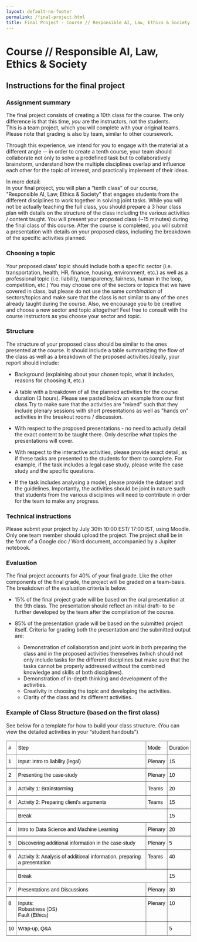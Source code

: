 ```yaml
---
layout: default-no-footer
permalink: /final-project.html
title: Final Project - Course // Responsible AI, Law, Ethics & Society
---
```


# Course // Responsible AI, Law, Ethics & Society


## Instructions for the final project

### Assignment summary

The final project consists of creating a 10th class for the course. The only difference is that this time, *you* are the instructors, not the students.  
This is a team project, which you will complete with your original teams. Please note that grading is also by team, similar to other coursework.

Through this experience, we intend for you to engage with the material at a different angle -- in order to create a tenth course, your team should collaborate not only to solve a predefined task but to collaboratively brainstorm, understand how the multiple  disciplines overlap and influence each other for the topic of interest, and practically implement of their ideas. 

In more detail:  
In your final project, you will plan a “tenth class” of our course, "Responsible AI, Law, Ethics & Society" that engages students from the different disciplines to work together in solving joint tasks. While you will not be actually teaching the full class, you should prepare a 3 hour class plan with details on the structure of the class including the various activities / content taught.
You will present your proposed class (~15 minutes) during the final class of this course.
After the course is completed, you will submit a presentation with details on your proposed class, including the breakdown of the specific activities planned.


### Choosing a topic

Your proposed class' topic should include both a specific sector (i.e. transportation, health, HR, finance, housing, environment,  etc.) as well as a professional topic (i.e. liability, transparency, fairness, human in the loop, competition, etc.)
You may choose one of the sectors or topics that we have covered in class, but please do not use the same *combination* of sectors/topics and make sure that the class is not similar to any of the ones already taught during the course. Also, we encourage you to be creative and choose a new sector and topic altogether! Feel free to consult with the course instructors as you choose your sector and topic. 


### Structure

The structure of your proposed class should be similar to the ones presented at the course. It should include a table summarizing the flow of the class as well as a breakdown of the proposed activities.Ideally, your report should include:

- Background (explaining about your chosen topic, what it includes, reasons for choosing it, etc.)

- A table with a breakdown of all the planned activities for the course duration (3 hours). Please see pasted below an example from our first class.Try to make sure that the activities are "mixed" such that they include plenary sessions with short presentations as well as "hands on" activities in the breakout rooms / discussion.

- With respect to the proposed presentations - no need to actually detail the exact content to be taught there. Only describe what topics the presentations will cover.

- With respect to the interactive activities, please provide exact detail, as if these tasks are presented to the students for them to complete.
For example, if the task includes a legal case study, please write the case study and the specific questions.

- If the task includes analysing a model, please provide the dataset and the guidelines.
Importantly, the activities should be joint in nature such that students from the various disciplines will need to contribute in order for the team to make any progress.


### Technical instructions

 
Please submit your project by July 30th 10:00 EST/ 17:00 IST, using Moodle.
Only one team member should upload the project.
The project shall be in the form of a Google doc / Word document, accompanied by a Jupiter notebook. 


### Evaluation

The final project accounts for 40% of your final grade. Like the other components of the final grade, the project will be graded on a team-basis.  The breakdown of the evaluation criteria is below. 

- 15% of the final project grade will be based on the oral presentation at the 9th class. The presentation should reflect an initial draft- to be further developed by the team after the compilation of the course. 
- 85% of the presentation grade will be based on the submitted project itself. Criteria for grading both the presentation and the submitted output are:

  - Demonstration of collaboration and joint work in both preparing the class and in the proposed activities themselves (which should not only include tasks for the different disciplines but make sure that the tasks cannot be properly addressed without the combined knowledge and skills of both disciplines).
  - Demonstration of in-depth thinking and development of the activities.
  - Creativity in choosing the topic and developing the activities.
  - Clarity of the class and its different activities.


### Example of Class Structure (based on the first class)

See below for a template for how to build your class structure.  (You can view the detailed activities in your “student handouts”)


<style type="text/css">
.tg  {border-collapse:collapse;border-spacing:0;}
.tg td{border-color:black;border-style:solid;border-width:1px;font-family:Arial, sans-serif;font-size:14px;
  overflow:hidden;padding:10px 5px;word-break:normal;}
.tg th{border-color:black;border-style:solid;border-width:1px;font-family:Arial, sans-serif;font-size:14px;
  font-weight:normal;overflow:hidden;padding:10px 5px;word-break:normal;}
.tg .tg-0pky{border-color:inherit;text-align:left;vertical-align:top}
</style>
<table class="tg">
<thead>
  <tr>
    <th class="tg-0pky"><span style="font-weight:400;font-style:normal;text-decoration:none;color:#000;background-color:transparent">#</span></th>
    <th class="tg-0pky"><span style="font-weight:400;font-style:normal;text-decoration:none;color:#000;background-color:transparent">Step</span></th>
    <th class="tg-0pky"><span style="font-weight:400;font-style:normal;text-decoration:none;color:#000;background-color:transparent">Mode</span></th>
    <th class="tg-0pky"><span style="font-weight:400;font-style:normal;text-decoration:none;color:#000;background-color:transparent">Duration</span></th>
  </tr>
</thead>
<tbody>
  <tr>
    <td class="tg-0pky"><span style="font-weight:400;font-style:normal;text-decoration:none;color:#000;background-color:transparent">1</span></td>
    <td class="tg-0pky"><span style="font-weight:400;font-style:normal;text-decoration:none;color:#000;background-color:transparent">Input: Intro to liability (legal)</span></td>
    <td class="tg-0pky"><span style="font-weight:400;font-style:normal;text-decoration:none;color:#000;background-color:transparent">Plenary</span></td>
    <td class="tg-0pky"><span style="font-weight:400;font-style:normal;text-decoration:none;color:#000;background-color:transparent">15</span></td>
  </tr>
  <tr>
    <td class="tg-0pky"><span style="font-weight:400;font-style:normal;text-decoration:none;color:#000;background-color:transparent">2</span></td>
    <td class="tg-0pky"><span style="font-weight:400;font-style:normal;text-decoration:none;color:#000;background-color:transparent">Presenting the case-study</span></td>
    <td class="tg-0pky"><span style="font-weight:400;font-style:normal;text-decoration:none;color:#000;background-color:transparent">Plenary</span></td>
    <td class="tg-0pky"><span style="font-weight:400;font-style:normal;text-decoration:none;color:#000;background-color:transparent">10</span></td>
  </tr>
  <tr>
    <td class="tg-0pky"><span style="font-weight:400;font-style:normal;text-decoration:none;color:#000;background-color:transparent">3</span></td>
    <td class="tg-0pky"><span style="font-weight:400;font-style:normal;text-decoration:none;color:#000;background-color:transparent">Activity 1: Brainstorming</span></td>
    <td class="tg-0pky"><span style="font-weight:400;font-style:normal;text-decoration:none;color:#000;background-color:transparent">Teams</span></td>
    <td class="tg-0pky"><span style="font-weight:400;font-style:normal;text-decoration:none;color:#000;background-color:transparent">20</span></td>
  </tr>
  <tr>
    <td class="tg-0pky"><span style="font-weight:400;font-style:normal;text-decoration:none;color:#000;background-color:transparent">4</span></td>
    <td class="tg-0pky"><span style="font-weight:400;font-style:normal;text-decoration:none;color:#000;background-color:transparent">Activity 2: Preparing client’s arguments</span></td>
    <td class="tg-0pky"><span style="font-weight:400;font-style:normal;text-decoration:none;color:#000;background-color:transparent">Teams</span></td>
    <td class="tg-0pky"><span style="font-weight:400;font-style:normal;text-decoration:none;color:#000;background-color:transparent">15</span></td>
  </tr>
  <tr>
    <td class="tg-0pky"></td>
    <td class="tg-0pky" colspan="2"><span style="font-weight:400;font-style:normal;text-decoration:none;color:#000;background-color:transparent">Break</span></td>
    <td class="tg-0pky"><span style="font-weight:400;font-style:normal;text-decoration:none;color:#000;background-color:transparent">15</span></td>
  </tr>
  <tr>
    <td class="tg-0pky"><span style="font-weight:400;font-style:normal;text-decoration:none;color:#000;background-color:transparent">4</span></td>
    <td class="tg-0pky"><span style="font-weight:400;font-style:normal;text-decoration:none;color:#000;background-color:transparent">Intro to Data Science and Machine Learning</span></td>
    <td class="tg-0pky"><span style="font-weight:400;font-style:normal;text-decoration:none;color:#000;background-color:transparent">Plenary</span></td>
    <td class="tg-0pky"><span style="font-weight:400;font-style:normal;text-decoration:none;color:#000;background-color:transparent">20</span></td>
  </tr>
  <tr>
    <td class="tg-0pky"><span style="font-weight:400;font-style:normal;text-decoration:none;color:#000;background-color:transparent">5</span></td>
    <td class="tg-0pky"><span style="font-weight:400;font-style:normal;text-decoration:none;color:#000;background-color:transparent">Discovering additional information in the case-study</span></td>
    <td class="tg-0pky"><span style="font-weight:400;font-style:normal;text-decoration:none;color:#000;background-color:transparent">Plenary</span></td>
    <td class="tg-0pky"><span style="font-weight:400;font-style:normal;text-decoration:none;color:#000;background-color:transparent">5</span></td>
  </tr>
  <tr>
    <td class="tg-0pky"><span style="font-weight:400;font-style:normal;text-decoration:none;color:#000;background-color:transparent">6</span></td>
    <td class="tg-0pky"><span style="font-weight:400;font-style:normal;text-decoration:none;color:#000;background-color:transparent">Activity 3: Analysis of additional information, preparing a presentation</span></td>
    <td class="tg-0pky"><span style="font-weight:400;font-style:normal;text-decoration:none;color:#000;background-color:transparent">Teams</span></td>
    <td class="tg-0pky"><span style="font-weight:400;font-style:normal;text-decoration:none;color:#000;background-color:transparent">40</span></td>
  </tr>
  <tr>
    <td class="tg-0pky"></td>
    <td class="tg-0pky" colspan="2"><span style="font-weight:400;font-style:normal;text-decoration:none;color:#000;background-color:transparent">Break</span></td>
    <td class="tg-0pky"><span style="font-weight:400;font-style:normal;text-decoration:none;color:#000;background-color:transparent">15</span></td>
  </tr>
  <tr>
    <td class="tg-0pky"><span style="font-weight:400;font-style:normal;text-decoration:none;color:#000;background-color:transparent">7</span></td>
    <td class="tg-0pky"><span style="font-weight:400;font-style:normal;text-decoration:none;color:#000;background-color:transparent">Presentations and Discussions</span></td>
    <td class="tg-0pky"><span style="font-weight:400;font-style:normal;text-decoration:none;color:#000;background-color:transparent">Plenary</span></td>
    <td class="tg-0pky"><span style="font-weight:400;font-style:normal;text-decoration:none;color:#000;background-color:transparent">30</span></td>
  </tr>
  <tr>
    <td class="tg-0pky"><span style="font-weight:400;font-style:normal;text-decoration:none;color:#000;background-color:transparent">8</span></td>
    <td class="tg-0pky"><span style="font-weight:400;font-style:normal;text-decoration:none;color:#000;background-color:transparent">Inputs:</span><br><span style="font-weight:400;font-style:normal">Robustness (DS)</span><br><span style="font-weight:400;font-style:normal;text-decoration:none;color:#000;background-color:transparent">Fault (Ethics)</span></td>
    <td class="tg-0pky"><span style="font-weight:400;font-style:normal;text-decoration:none;color:#000;background-color:transparent">Plenary</span></td>
    <td class="tg-0pky"><span style="font-weight:400;font-style:normal;text-decoration:none;color:#000;background-color:transparent">10</span></td>
  </tr>
  <tr>
    <td class="tg-0pky"><span style="font-weight:400;font-style:normal;text-decoration:none;color:#000;background-color:transparent">10</span></td>
    <td class="tg-0pky"><span style="font-weight:400;font-style:normal;text-decoration:none;color:#000;background-color:transparent">Wrap-up, Q&amp;A</span></td>
    <td class="tg-0pky"></td>
    <td class="tg-0pky"><span style="font-weight:400;font-style:normal;text-decoration:none;color:#000;background-color:transparent">5</span></td>
  </tr>
</tbody>
</table>
